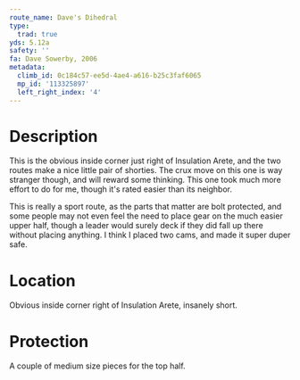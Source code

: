 ```yaml
---
route_name: Dave's Dihedral
type:
  trad: true
yds: 5.12a
safety: ''
fa: Dave Sowerby, 2006
metadata:
  climb_id: 0c184c57-ee5d-4ae4-a616-b25c3faf6065
  mp_id: '113325897'
  left_right_index: '4'
---
```

# Description
This is the obvious inside corner just right of Insulation Arete, and  the two routes make a nice little pair of shorties. The crux move on this one is way stranger though, and will reward some thinking. This one took much more effort to do for me, though it's rated easier than its neighbor.

This is really a sport route, as the parts that matter are bolt protected, and some people may not even feel the need to place gear on the much easier upper half, though a leader would surely deck if they did fall up there without placing anything. I think I placed two cams, and made it super duper safe.

# Location
Obvious inside corner right of Insulation Arete, insanely short.

# Protection
A couple of medium size pieces for the top half.
